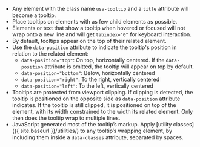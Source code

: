 - Any element with the class name `usa-tooltip` and a `title` attribute will become a tooltip.
- Place tooltips on elements with as few child elements as possible.
- Elements or text that show a tooltip when hovered or focused will not wrap onto a new line and will get `tabindex="0"` for keyboard interaction.
- By default, tooltips appear on the top of their related element.
- Use the `data-position` attribute to indicate the tooltip's position in relation to the related element:
  - `data-position="top"`: On top, horizontally centered. If the `data-position` attribute is omitted, the tooltip will appear on top by default.
  - `data-position="bottom"`: Below, horizontally centered
  - `data-position="right"`: To the right, vertically centered
  - `data-position="left"`: To the left, vertically centered
- Tooltips are protected from viewport clipping. If clipping is detected, the tooltip is positioned on the opposite side as `data-position` attribute indicates. If the tooltip is still clipped, it is positioned on top of the element, with its width constrained to the width its related element. Only then does the tooltip wrap to multiple lines.
- JavaScript generated most of the tooltip’s markup. Apply [utility classes]({{ site.baseurl }}/utilities/) to any tooltip’s wrapping element, by including them inside a `data-classes` attribute, separated by spaces.